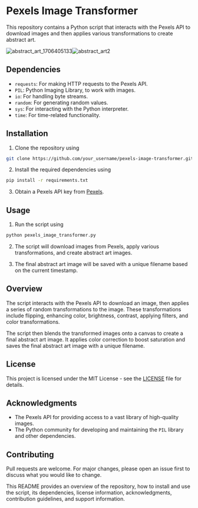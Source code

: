 # Pexels Image Transformer

This repository contains a Python script that interacts with the Pexels API to download images and then applies various transformations to create abstract art. 


![abstract_art_1706405133](https://github.com/oscarpark0/pexels-image-transformer/assets/115663638/1436e32c-cf6f-4d32-814a-673bdc740810)![abstract_art2](https://github.com/oscarpark0/pexels-image-transformer/assets/115663638/9c7b9c9f-8c25-44c0-8ea3-0a1773e2b35f)



## Dependencies
- `requests`: For making HTTP requests to the Pexels API.
- `PIL`: Python Imaging Library, to work with images.
- `io`: For handling byte streams.
- `random`: For generating random values.
- `sys`: For interacting with the Python interpreter.
- `time`: For time-related functionality.

## Installation
1. Clone the repository using 

```bash
git clone https://github.com/your_username/pexels-image-transformer.git
```

2. Install the required dependencies using 

```bash
pip install -r requirements.txt
```

3. Obtain a Pexels API key from [Pexels](https://www.pexels.com/api/).

## Usage
1. Run the script using 

```bash
python pexels_image_transformer.py
```

2. The script will download images from Pexels, apply various transformations, and create abstract art images.

3. The final abstract art image will be saved with a unique filename based on the current timestamp.

## Overview
The script interacts with the Pexels API to download an image, then applies a series of random transformations to the image. These transformations include flipping, enhancing color, brightness, contrast, applying filters, and color transformations. 

The script then blends the transformed images onto a canvas to create a final abstract art image. It applies color correction to boost saturation and saves the final abstract art image with a unique filename.

## License
This project is licensed under the MIT License - see the [LICENSE](LICENSE) file for details.

## Acknowledgments
- The Pexels API for providing access to a vast library of high-quality images.
- The Python community for developing and maintaining the `PIL` library and other dependencies.

## Contributing
Pull requests are welcome. For major changes, please open an issue first to discuss what you would like to change.

This README provides an overview of the repository, how to install and use the script, its dependencies, license information, acknowledgments, contribution guidelines, and support information.
